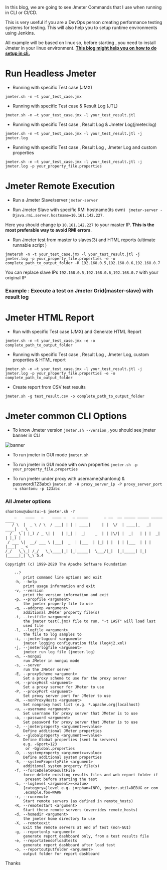 In this blog, we are going to see Jmeter Commands that I use when running in CLI or CI/CD. 

This is very useful if you are a DevOps person creating performance testing systems for testing. This will also help you to setup runtime environments using Jenkins. 

All example will be based on linux so, before starting , you need to install Jmeter in your linux environment. [**This blog might help you on how to do setup in cli.**](https://sarkershantonu.github.io/2021/01/06/install-jmeter-plugins-cli/)

# Run Headless Jmeter 

- Running with specific Test case (JMX)

```jmeter.sh -n –t your_test_case.jmx```

- Running with specific Test case & Result Log (JTL)

```jmeter.sh -n –t your_test_case.jmx -l your_test_result.jtl```
  
- Running with specific Test case , Result Log & Jmeter Log(jmeter.log)

```jmeter.sh -n –t your_test_case.jmx -l your_test_result.jtl -j jmeter.log```

- Running with specific Test case , Result Log , Jmeter Log and custom properties

```jmeter.sh -n –t your_test_case.jmx -l your_test_result.jtl -j jmeter.log -p your_property_file.properties```

# Jmeter Remote Execution

- Run a Jmeter Slave/server ```jmeter-server ```

- Run Jmeter Slave with specific RMI hostname(its own) ``` jmeter-server -Djava.rmi.server.hostname=10.161.142.227```. 
  
Here you should change ip ```10.161.142.227``` to your master IP. **This is the most preferable way to avoid RMI errors**. 

- Run Jmeter test from master to slaves(3) and HTML reports (ultimate runnable script )

``` 
jmetersh -n -t your_test_case.jmx -l your_test_result.jtl -j jmeter.log -p your_property_file.properties -e -o complete_path_to_output_folder -R 192.168.0.5,192.168.0.6,192.168.0.7
```

You can replace slave IPs ```192.168.0.5,192.168.0.6,192.168.0.7``` with your original IP

### Example : Execute a test on Jmeter Grid(master-slave) with result log

# Jmeter HTML Report

- Run with specific Test case (JMX) and Generate HTML Report 

```jmeter.sh -n –t your_test_case.jmx -e -o complete_path_to_output_folder ```

- Running with specific Test case , Result Log , Jmeter Log,  custom properties & HTML report

```jmeter.sh -n –t your_test_case.jmx -l your_test_result.jtl -j jmeter.log -p your_property_file.properties -e -o complete_path_to_output_folder ```

- Create report from CSV test results 

```jmeter.sh -g test_result.csv -o complete_path_to_output_folder```


# Jmeter common CLI Options 

- To know Jmeter version ```jmeter.sh --version``` , you should see jmeter banner in CLI 

![banner](/images/jmeter/install-cli/env-jmeter-version.JPG)

- To run jmeter in GUI mode ```jmeter.sh```

- To run jmeter in GUI mode with own properties ```jmeter.sh -p your_property_file.properties```

- To run jmeter under proxy with username(shantonu) & password(123abc) ```jmeter.sh -H proxy_server_ip -P proxy_server_port -u shantonu -p 123abc```

### All Jmeter options 

``` 
shantonu@ubuntu:~$ jmeter.sh -?
    _    ____   _    ____ _   _ _____       _ __  __ _____ _____ _____ ____
   / \  |  _ \ / \  / ___| | | | ____|     | |  \/  | ____|_   _| ____|  _ \
  / _ \ | |_) / _ \| |   | |_| |  _|    _  | | |\/| |  _|   | | |  _| | |_) |
 / ___ \|  __/ ___ \ |___|  _  | |___  | |_| | |  | | |___  | | | |___|  _ <
/_/   \_\_| /_/   \_\____|_| |_|_____|  \___/|_|  |_|_____| |_| |_____|_| \_\ 5.4

Copyright (c) 1999-2020 The Apache Software Foundation

	--?
		print command line options and exit
	-h, --help
		print usage information and exit
	-v, --version
		print the version information and exit
	-p, --propfile <argument>
		the jmeter property file to use
	-q, --addprop <argument>
		additional JMeter property file(s)
	-t, --testfile <argument>
		the jmeter test(.jmx) file to run. "-t LAST" will load last 
		used file
	-l, --logfile <argument>
		the file to log samples to
	-i, --jmeterlogconf <argument>
		jmeter logging configuration file (log4j2.xml)
	-j, --jmeterlogfile <argument>
		jmeter run log file (jmeter.log)
	-n, --nongui
		run JMeter in nongui mode
	-s, --server
		run the JMeter server
	-E, --proxyScheme <argument>
		Set a proxy scheme to use for the proxy server
	-H, --proxyHost <argument>
		Set a proxy server for JMeter to use
	-P, --proxyPort <argument>
		Set proxy server port for JMeter to use
	-N, --nonProxyHosts <argument>
		Set nonproxy host list (e.g. *.apache.org|localhost)
	-u, --username <argument>
		Set username for proxy server that JMeter is to use
	-a, --password <argument>
		Set password for proxy server that JMeter is to use
	-J, --jmeterproperty <argument>=<value>
		Define additional JMeter properties
	-G, --globalproperty <argument>=<value>
		Define Global properties (sent to servers)
		e.g. -Gport=123
		 or -Gglobal.properties
	-D, --systemproperty <argument>=<value>
		Define additional system properties
	-S, --systemPropertyFile <argument>
		additional system property file(s)
	-f, --forceDeleteResultFile
		force delete existing results files and web report folder if
		 present before starting the test
	-L, --loglevel <argument>=<value>
		[category=]level e.g. jorphan=INFO, jmeter.util=DEBUG or com
		.example.foo=WARN
	-r, --runremote
		Start remote servers (as defined in remote_hosts)
	-R, --remotestart <argument>
		Start these remote servers (overrides remote_hosts)
	-d, --homedir <argument>
		the jmeter home directory to use
	-X, --remoteexit
		Exit the remote servers at end of test (non-GUI)
	-g, --reportonly <argument>
		generate report dashboard only, from a test results file
	-e, --reportatendofloadtests
		generate report dashboard after load test
	-o, --reportoutputfolder <argument>
		output folder for report dashboard
```

Thanks 